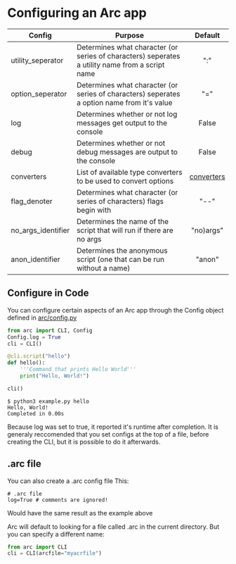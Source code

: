 # Configuring an Arc app
| Config             | Purpose                                                                                         |                     Default                      |
| ------------------ | ----------------------------------------------------------------------------------------------- | :----------------------------------------------: |
| utility_seperator  | Determines what character (or series of characters) seperates a utility name from a script name |                       ":"                        |
| option_seperator   | Determines what character (or series of characters) seperates a option name from it's value     |                       "="                        |
| log                | Determines whether or not log messages get output to the console                                |                      False                       |
| debug              | Determines whether or not debug messages are output to the console                              |                      False                       |
| converters         | List of available type converters to be used to convert options                                 | [converters](./converters.md#builtin-converters) |
| flag_denoter       | Determines what character (or series of characters) flags begin with                            |                       "--"                       |
| no_args_identifier | Determines the name of the script that will run if there are no args                            |                    "no)args"                     |
| anon_identifier    | Determines the anonymous script (one that can be run without a name)                            |                      "anon"                      |

## Configure in Code
You can configure certain aspects of an Arc app through the Config object defined in [arc/config.py](../src/arc/config.py)
```py
from arc import CLI, Config
Config.log = True
cli = CLI()

@cli.script("hello")
def hello():
    '''Command that prints Hello World'''
    print("Hello, World!")

cli()
```
```
$ python3 example.py hello
Hello, World!
Completed in 0.00s
```
Because log was set to true, it reported it's runtime after completion. It is generaly reccomended that you set configs at the top of a file, before creating the CLI, but it is possible to do it afterwards.

## .arc file
You can also create a .arc config file
This:
```
# .arc file
log=True # comments are ignored!

```
Would have the same result as the example above

Arc will default to looking for a file called .arc in the current directory. But you can specify a different name:
```py
from arc import CLI
cli = CLI(arcfile="myacrfile")
```